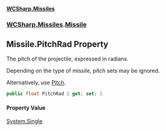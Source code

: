 #### [WCSharp.Missiles](README.md 'README')
### [WCSharp.Missiles](WCSharp.Missiles.md 'WCSharp.Missiles').[Missile](WCSharp.Missiles.Missile.md 'WCSharp.Missiles.Missile')

## Missile.PitchRad Property

The pitch of the projectile, expressed in radians.  
  
Depending on the type of missile, pitch sets may be ignored.  
  
Alternatively, use [Pitch](WCSharp.Missiles.Missile.Pitch.md 'WCSharp.Missiles.Missile.Pitch').

```csharp
public float PitchRad { get; set; }
```

#### Property Value
[System.Single](https://docs.microsoft.com/en-us/dotnet/api/System.Single 'System.Single')